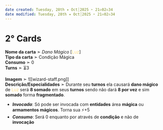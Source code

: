 ```yaml
---
date created: Tuesday, 28th ✦ Oct┆2025 ➣ 21▫02▫34
date modified: Tuesday, 28th ✦ Oct┆2025 ➣ 21▫02▫34
---
```


# 2° Cards
**Nome da carta** ➣ *Dano Mágico* \[<span style="color:rgb(255, 218, 127)">Luz</span>\]<br>
**Tipo da carta** ➣ Condição Mágica<br>
**Consumo** ➣ 0<br>
**Turns** ➣ ⏳3<br>

**Imagem** ➣ ![[wizard-staff.png]]<br>
**Descrição/Especialidades** ➣ Durante seu **turnos** ela causará **dano mágico** de <span style="color:rgb(255, 218, 127)">Luz</span> será **8 somado** em seus **turnos** sendo não dará **8 por vez** e sim **somado** forma **fragmentado**.<br>

- ***Invocada***: Só pode ser invocada com **entidades** área **mágica** ou **armamentos mágicos**. Torna sua ⚡+5
- ***Consumo***: Será 0 enquanto por através de **condição** e não de **invocação**